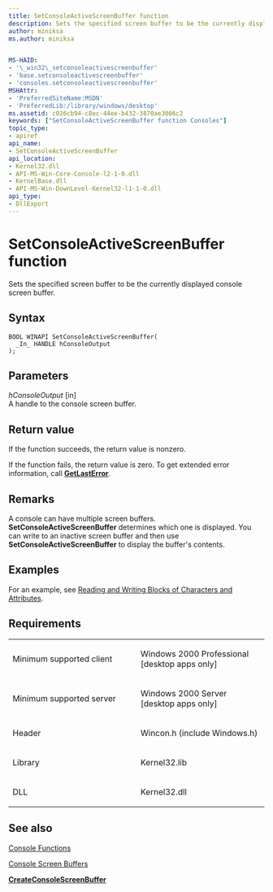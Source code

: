 ```yaml
---
title: SetConsoleActiveScreenBuffer function
description: Sets the specified screen buffer to be the currently displayed console screen buffer.
author: miniksa
ms.author: miniksa


MS-HAID:
- '\_win32\_setconsoleactivescreenbuffer'
- 'base.setconsoleactivescreenbuffer'
- 'consoles.setconsoleactivescreenbuffer'
MSHAttr:
- 'PreferredSiteName:MSDN'
- 'PreferredLib:/library/windows/desktop'
ms.assetid: c026cb94-c8ec-44ee-b432-3870ae3006c2
keywords: ["SetConsoleActiveScreenBuffer function Consoles"]
topic_type:
- apiref
api_name:
- SetConsoleActiveScreenBuffer
api_location:
- Kernel32.dll
- API-MS-Win-Core-Console-l2-1-0.dll
- KernelBase.dll
- API-MS-Win-DownLevel-Kernel32-l1-1-0.dll
api_type:
- DllExport
---
```


# SetConsoleActiveScreenBuffer function


Sets the specified screen buffer to be the currently displayed console screen buffer.

Syntax
------

```ManagedCPlusPlus
BOOL WINAPI SetConsoleActiveScreenBuffer(
  _In_ HANDLE hConsoleOutput
);
```

Parameters
----------

*hConsoleOutput* \[in\]  
A handle to the console screen buffer.

Return value
------------

If the function succeeds, the return value is nonzero.

If the function fails, the return value is zero. To get extended error information, call [**GetLastError**](https://msdn.microsoft.com/library/windows/desktop/ms679360).

Remarks
-------

A console can have multiple screen buffers. **SetConsoleActiveScreenBuffer** determines which one is displayed. You can write to an inactive screen buffer and then use **SetConsoleActiveScreenBuffer** to display the buffer's contents.

Examples
--------

For an example, see [Reading and Writing Blocks of Characters and Attributes](reading-and-writing-blocks-of-characters-and-attributes.md).

Requirements
------------

<table>
<colgroup>
<col width="50%" />
<col width="50%" />
</colgroup>
<tbody>
<tr class="odd">
<td><p>Minimum supported client</p></td>
<td><p>Windows 2000 Professional [desktop apps only]</p></td>
</tr>
<tr class="even">
<td><p>Minimum supported server</p></td>
<td><p>Windows 2000 Server [desktop apps only]</p></td>
</tr>
<tr class="odd">
<td><p>Header</p></td>
<td>Wincon.h (include Windows.h)</td>
</tr>
<tr class="even">
<td><p>Library</p></td>
<td>Kernel32.lib</td>
</tr>
<tr class="odd">
<td><p>DLL</p></td>
<td>Kernel32.dll</td>
</tr>
<tr class="even">
</tr>
<tr class="odd">
</tr>
<tr class="even">
</tr>
</tbody>
</table>

## <span id="see_also"></span>See also


[Console Functions](console-functions.md)

[Console Screen Buffers](console-screen-buffers.md)

[**CreateConsoleScreenBuffer**](createconsolescreenbuffer.md)

 

 





